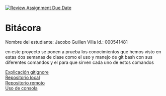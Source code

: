 [![Review Assignment Due Date](https://classroom.github.com/assets/deadline-readme-button-22041afd0340ce965d47ae6ef1cefeee28c7c493a6346c4f15d667ab976d596c.svg)](https://classroom.github.com/a/WV8VkdWq)
# Bitácora
Nombre del estudiante:  Jacobo Guillen Villa
Id.: 000541481

en este proyecto se ponen a prueba los conocimientos que hemos visto en estas dos semanas de clase como el uso y manejo de git bash con sus diferentes comandos y el para que sirven cada uno de estos comandos 

[Explicación gitignore](./docs/explicaciongitignore.md)  
[Repositorio local](./docs/repositorio_local.md)  
[Repositorio remoto](./docs/repositorio_remoto.md)  
[Uso de consola](./docs/uso_consola.md)

